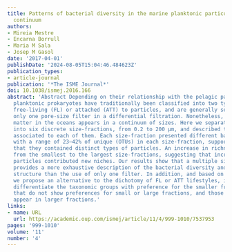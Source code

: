 ```yaml
---
title: Patterns of bacterial diversity in the marine planktonic particulate matter
  continuum
authors:
- Mireia Mestre
- Encarna Borrull
- Maria M Sala
- Josep M Gasol
date: '2017-04-01'
publishDate: '2024-08-05T15:04:46.484623Z'
publication_types:
- article-journal
publication: '*The ISME Journal*'
doi: 10.1038/ismej.2016.166
abstract: 'Abstract Depending on their relationship with the pelagic particulate matter,
  planktonic prokaryotes have traditionally been classified into two types of communities:
  free-living (FL) or attached (ATT) to particles, and are generally separated using
  only one pore-size filter in a differential filtration. Nonetheless, particulate
  matter in the oceans appears in a continuum of sizes. Here we separated this continuum
  into six discrete size-fractions, from 0.2 to 200 μm, and described the prokaryotes
  associated to each of them. Each size-fraction presented different bacterial communities,
  with a range of 23–42% of unique (OTUs) in each size-fraction, supporting the idea
  that they contained distinct types of particles. An increase in richness was observed
  from the smallest to the largest size-fractions, suggesting that increasingly larger
  particles contributed new niches. Our results show that a multiple size-fractionation
  provides a more exhaustive description of the bacterial diversity and community
  structure than the use of only one filter. In addition, and based on our results,
  we propose an alternative to the dichotomy of FL or ATT lifestyles, in which we
  differentiate the taxonomic groups with preference for the smaller fractions, those
  that do not show preferences for small or large fractions, and those that preferentially
  appear in larger fractions.'
links:
- name: URL
  url: https://academic.oup.com/ismej/article/11/4/999-1010/7537953
pages: '999-1010'
volume: '11'
number: '4'
---
```

